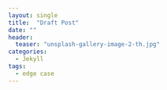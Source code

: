 ```yaml
---
layout: single
title:  "Draft Post"
date: ""
header:
  teaser: "unsplash-gallery-image-2-th.jpg"
categories: 
  - Jekyll
tags:
  - edge case
---
```

